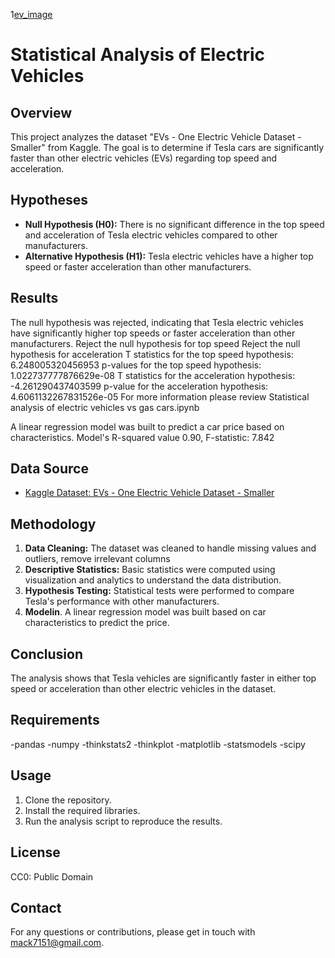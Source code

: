 
1[ev_image](images/example-image-ev.png)
# Statistical Analysis of Electric Vehicles

## Overview

This project analyzes the dataset "EVs - One Electric Vehicle Dataset - Smaller" from Kaggle. The goal is to determine if Tesla cars are significantly faster than other electric vehicles (EVs) regarding top speed and acceleration.

## Hypotheses

- **Null Hypothesis (H0):** There is no significant difference in the top speed and acceleration of Tesla electric vehicles compared to other manufacturers.
- **Alternative Hypothesis (H1):** Tesla electric vehicles have a higher top speed or faster acceleration than other manufacturers.

## Results

The null hypothesis was rejected, indicating that Tesla electric vehicles have significantly higher top speeds or faster acceleration than other manufacturers.
Reject the null hypothesis for top speed
Reject the null hypothesis for acceleration
T statistics for the top speed hypothesis: 6.248005320456953 p-values for the top speed hypothesis: 1.022737777876629e-08
T statistics for the acceleration hypothesis: -4.261290437403599 p-value for the acceleration hypothesis: 4.6061132267831526e-05
For more information please review Statistical analysis of electric vehicles vs gas cars.ipynb

A linear regression model was built to predict a car price based on characteristics. Model's R-squared value 0.90, F-statistic:	7.842

## Data Source

- [Kaggle Dataset: EVs - One Electric Vehicle Dataset - Smaller](https://www.kaggle.com/datasets/geoffnel/evs-one-electric-vehicle-dataset)

## Methodology

1. **Data Cleaning:** The dataset was cleaned to handle missing values and outliers, remove irrelevant columns
2. **Descriptive Statistics:** Basic statistics were computed using visualization and analytics to understand the data distribution.
3. **Hypothesis Testing:** Statistical tests were performed to compare Tesla's performance with other manufacturers.
4. **Modelin**. A linear regression model was built based on car characteristics to predict the price.

## Conclusion

The analysis shows that Tesla vehicles are significantly faster in either top speed or acceleration than other electric vehicles in the dataset.

## Requirements

-pandas 
-numpy 
-thinkstats2
-thinkplot
-matplotlib
-statsmodels
-scipy


## Usage

1. Clone the repository.
2. Install the required libraries.
3. Run the analysis script to reproduce the results.

## License

CC0: Public Domain

## Contact

For any questions or contributions, please get in touch with mack7151@gmail.com.

